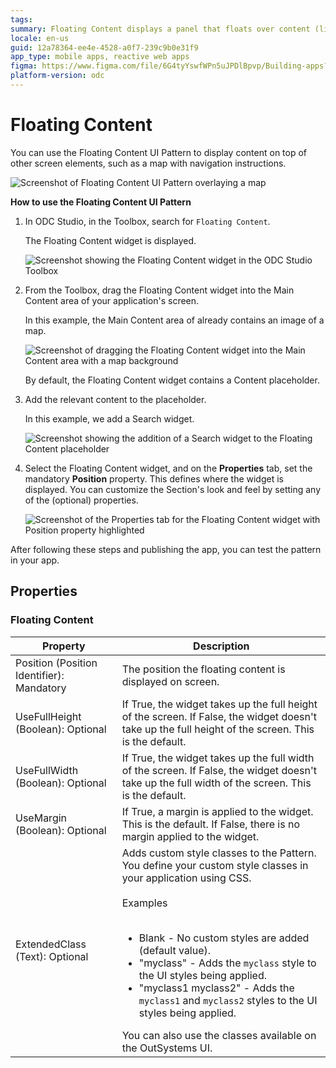 ```yaml
---
tags: 
summary: Floating Content displays a panel that floats over content (like a map or an image), docked to a screen corner or direction.
locale: en-us
guid: 12a78364-ee4e-4528-a0f7-239c9b0e31f9
app_type: mobile apps, reactive web apps
figma: https://www.figma.com/file/6G4tyYswfWPn5uJPDlBpvp/Building-apps?type=design&node-id=3203%3A11019&t=ZwHw8hXeFhwYsO5V-1
platform-version: odc
---
```


# Floating Content

You can use the Floating Content UI Pattern to display content on top of other screen elements, such as a map with navigation instructions.

![Screenshot of Floating Content UI Pattern overlaying a map](images/floatingcontent-1-ss.png "Floating Content UI Pattern on a Map")

**How to use the Floating Content UI Pattern**

1. In ODC Studio, in the Toolbox, search for `Floating Content`.

    The Floating Content widget is displayed.

    ![Screenshot showing the Floating Content widget in the ODC Studio Toolbox](images/floatingcontent-2-ss.png "Floating Content Widget in ODC Studio Toolbox")

1. From the Toolbox, drag the Floating Content widget into the Main Content area of your application's screen.

    In this example, the Main Content area of already contains an image of a map. 

    ![Screenshot of dragging the Floating Content widget into the Main Content area with a map background](images/floatingcontent-3-ss.png "Dragging Floating Content Widget into Main Content Area")

    By default, the Floating Content widget contains a Content placeholder.

1. Add the relevant content to the placeholder.

    In this example, we add a Search widget. 

    ![Screenshot showing the addition of a Search widget to the Floating Content placeholder](images/floatingcontent-4-ss.png "Adding Content to Floating Content Widget")

1. Select the Floating Content widget, and on the **Properties** tab, set the mandatory **Position** property. This defines where the widget is displayed. You can customize the Section's look and feel by setting any of the (optional) properties.

    ![Screenshot of the Properties tab for the Floating Content widget with Position property highlighted](images/floatingcontent-5-ss.png "Setting Properties of Floating Content Widget")

After following these steps and publishing the app, you can test the pattern in your app. 

## Properties

### Floating Content

| **Property**                              | **Description**                                                                                                                                                                                                                                                                                                                                                                                                                                                                                                                                                                                                                   |
|-------------------------------------------|-----------------------------------------------------------------------------------------------------------------------------------------------------------------------------------------------------------------------------------------------------------------------------------------------------------------------------------------------------------------------------------------------------------------------------------------------------------------------------------------------------------------------------------------------------------------------------------------------------------------------------------|
| Position (Position Identifier): Mandatory | The position the floating content is displayed on screen.                                                                                                                                                                                                                                                                                                                                                                                                                                                                                                                                                                         |
| UseFullHeight (Boolean): Optional         | If True, the widget takes up the full height of the screen. If False, the widget doesn't take up the full height of the screen. This is the default.                                                                                                                                                                                                                                                                                                                                                                                                                                                                              |
| UseFullWidth (Boolean): Optional          | If True, the widget takes up the full width of the screen. If False, the widget doesn't take up the full width of the screen. This is the default.                                                                                                                                                                                                                                                                                                                                                                                                                                                                                |
| UseMargin (Boolean): Optional             | If True, a margin is applied to the widget. This is the default. If False, there is no margin applied to the widget.                                                                                                                                                                                                                                                                                                                                                                                                                                                                                                              |
| ExtendedClass (Text): Optional            | Adds custom style classes to the Pattern. You define your custom style classes in your application using CSS.<br/><br/>Examples<br/><br/> <ul><li>Blank - No custom styles are added (default value).</li><li>"myclass" - Adds the ``myclass`` style to the UI styles being applied.</li><li>"myclass1 myclass2" - Adds the ``myclass1`` and ``myclass2`` styles to the UI styles being applied.</li></ul>You can also use the classes available on the OutSystems UI. |
